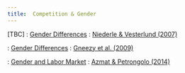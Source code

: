 ```yaml
---
title:  Competition & Gender
---
```



[TBC]
: [Gender Differences](#)
  : [Niederle & Vesterlund (2007)](#)

: [Gender Differences](#)
  : [Gneezy et al. (2009)](#)

: [Gender and Labor Market](#)
  : [Azmat & Petrongolo (2014)](#)


